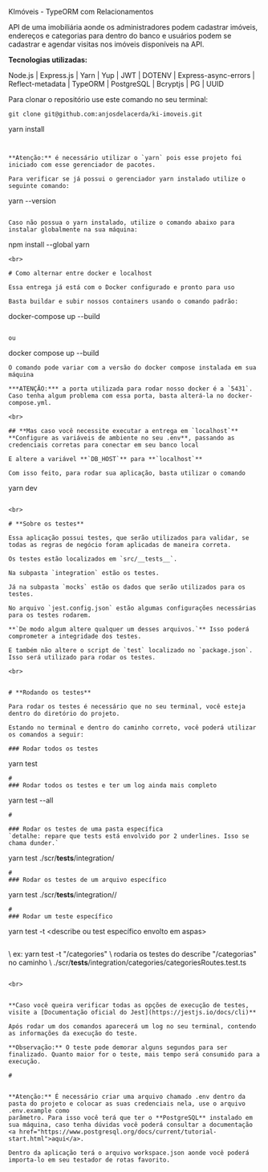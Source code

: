 KImóveis - TypeORM com Relacionamentos

API de uma imobiliária aonde os administradores podem cadastrar imóveis, endereços e categorias para dentro do banco e usuários podem se cadastrar e agendar visitas nos imóveis disponíveis na API.

**Tecnologias utilizadas:**

Node.js | Express.js | Yarn | Yup | JWT | DOTENV | Express-async-errors | Reflect-metadata | TypeORM | PostgreSQL | Bcryptjs | PG | UUID

Para clonar o repositório use este comando no seu terminal:

````
git clone git@github.com:anjosdelacerda/ki-imoveis.git

````
yarn install
````


**Atenção:** é necessário utilizar o `yarn` pois esse projeto foi iniciado com esse gerenciador de pacotes.

Para verificar se já possui o gerenciador yarn instalado utilize o seguinte comando:

````
yarn --version
````

Caso não possua o yarn instalado, utilize o comando abaixo para instalar globalmente na sua máquina:

````
npm install --global yarn
````
<br>

# Como alternar entre docker e localhost

Essa entrega já está com o Docker configurado e pronto para uso

Basta buildar e subir nossos containers usando o comando padrão:
````
docker-compose up --build
````

ou
````
docker compose up --build
````
O comando pode variar com a versão do docker compose instalada em sua máquina

***ATENÇÃO:*** a porta utilizada para rodar nosso docker é a `5431`.
Caso tenha algum problema com essa porta, basta alterá-la no docker-compose.yml.

<br>

## **Mas caso você necessite executar a entrega em `localhost`**
**Configure as variáveis de ambiente no seu .env**, passando as credenciais corretas para conectar em seu banco local

E altere a variável **`DB_HOST`** para **`localhost`**

Com isso feito, para rodar sua aplicação, basta utilizar o comando
````
yarn dev
````

<br>

# **Sobre os testes**

Essa aplicação possui testes, que serão utilizados para validar, se todas as regras de negócio foram aplicadas de maneira correta.

Os testes estão localizados em `src/__tests__`.

Na subpasta `integration` estão os testes.

Já na subpasta `mocks` estão os dados que serão utilizados para os testes.

No arquivo `jest.config.json` estão algumas configurações necessárias para os testes rodarem.

**`De modo algum altere qualquer um desses arquivos.`** Isso poderá comprometer a integridade dos testes.

E também não altere o script de `test` localizado no `package.json`. Isso será utilizado para rodar os testes.

<br>


# **Rodando os testes** 

Para rodar os testes é necessário que no seu terminal, você esteja dentro do diretório do projeto.

Estando no terminal e dentro do caminho correto, você poderá utilizar os comandos a seguir:

### Rodar todos os testes
````
yarn test
````
#
### Rodar todos os testes e ter um log ainda mais completo
````
yarn test --all
````
#

### Rodar os testes de uma pasta específica
`detalhe: repare que tests está envolvido por 2 underlines. Isso se chama dunder.`
````
yarn test ./scr/__tests__/integration/<subpasta>
````
#
### Rodar os testes de um arquivo específico
````
yarn test ./scr/__tests__/integration/<subpasta>/<arquivo>
````
#
### Rodar um teste específico
````
yarn test -t <describe ou test específico envolto em aspas>
````
````
\\ ex: yarn test -t "/categories"
\\ rodaria os testes do describe "/categorias" no caminho
\\ ./scr/__tests__/integration/categories/categoriesRoutes.test.ts
````

<br>


**Caso você queira verificar todas as opções de execução de testes, visite a [Documentação oficial do Jest](https://jestjs.io/docs/cli)**

Após rodar um dos comandos aparecerá um log no seu terminal, contendo as informações da execução do teste.

**Observação:** O teste pode demorar alguns segundos para ser finalizado. Quanto maior for o teste, mais tempo será consumido para a execução.

#


**Atenção:** É necessário criar uma arquivo chamado .env dentro da pasta do projeto e colocar as suas credenciais nela, use o arquivo .env.example como
parâmetro. Para isso você terá que ter o **PostgreSQL** instalado em sua máquina, caso tenha dúvidas você poderá consultar a documentação <a href="https://www.postgresql.org/docs/current/tutorial-start.html">aqui</a>.

Dentro da aplicação terá o arquivo workspace.json aonde você poderá importa-lo em seu testador de rotas favorito.
